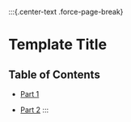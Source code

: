 :::{.center-text .force-page-break}
# Template Title

## Table of Contents

* [Part 1](#part-1)

* [Part 2](#part-2)
:::
